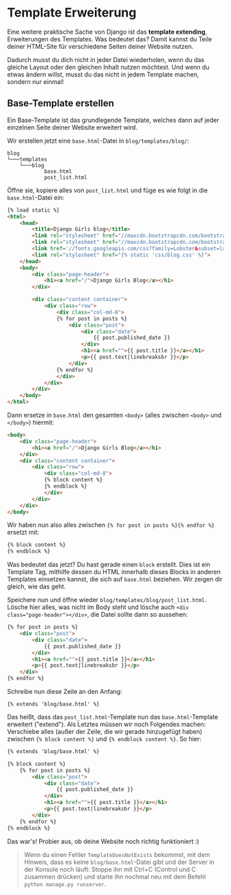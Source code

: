 # Template Erweiterung

Eine weitere praktische Sache von Django ist das **template extending**, Erweiterungen des Templates. Was bedeutet das? Damit kannst du Teile deiner HTML-Site für verschiedene Seiten deiner Website nutzen.

Dadurch musst du dich nicht in jeder Datei wiederholen, wenn du das gleiche Layout oder den gleichen Inhalt nutzen möchtest. Und wenn du etwas ändern willst, musst du das nicht in jedem Template machen, sondern nur einmal!

## Base-Template erstellen

Ein Base-Template ist das grundlegende Template, welches dann auf jeder einzelnen Seite deiner Website erweitert wird.

Wir erstellen jetzt eine `base.html`-Datei in `blog/templates/blog/`:

```
blog
└───templates
    └───blog
            base.html
            post_list.html
```

Öffne sie, kopiere alles von `post_list.html` und füge es wie folgt in die `base.html`-Datei ein:

```html
{% load static %}
<html>
    <head>
        <title>Django Girls blog</title>
        <link rel="stylesheet" href="//maxcdn.bootstrapcdn.com/bootstrap/3.2.0/css/bootstrap.min.css">
        <link rel="stylesheet" href="//maxcdn.bootstrapcdn.com/bootstrap/3.2.0/css/bootstrap-theme.min.css">
        <link href='//fonts.googleapis.com/css?family=Lobster&subset=latin,latin-ext' rel='stylesheet' type='text/css'>
        <link rel="stylesheet" href="{% static 'css/blog.css' %}">
    </head>
    <body>
        <div class="page-header">
            <h1><a href="/">Django Girls Blog</a></h1>
        </div>

        <div class="content container">
            <div class="row">
                <div class="col-md-8">
                {% for post in posts %}
                    <div class="post">
                        <div class="date">
                            {{ post.published_date }}
                        </div>
                        <h1><a href="">{{ post.title }}</a></h1>
                        <p>{{ post.text|linebreaksbr }}</p>
                    </div>
                {% endfor %}
                </div>
            </div>
        </div>
    </body>
</html>
```

Dann ersetze in `base.html` den gesamten `<body>` (alles zwischen `<body>` und `</body>`) hiermit:

```html
<body>
    <div class="page-header">
        <h1><a href="/">Django Girls Blog</a></h1>
    </div>
    <div class="content container">
        <div class="row">
            <div class="col-md-8">
            {% block content %}
            {% endblock %}
            </div>
        </div>
    </div>
</body>
```

Wir haben nun also alles zwischen `{% for post in posts %}{% endfor %}` ersetzt mit:

```html
{% block content %}
{% endblock %}
```

Was bedeutet das jetzt? Du hast gerade einen `block` erstellt. Dies ist ein Template Tag, mithilfe dessen du HTML innerhalb dieses Blocks in anderen Templates einsetzen kannst, die sich auf `base.html` beziehen. Wir zeigen dir gleich, wie das geht.

Speichere nun und öffne wieder `blog/templates/blog/post_list.html`. Lösche hier alles, was nicht im Body steht und lösche auch `<div class="page-header"></div>`, die Datei sollte dann so aussehen:

```html
{% for post in posts %}
    <div class="post">
        <div class="date">
            {{ post.published_date }}
        </div>
        <h1><a href="">{{ post.title }}</a></h1>
        <p>{{ post.text|linebreaksbr }}</p>
    </div>
{% endfor %}
```

Schreibe nun diese Zeile an den Anfang:

    {% extends 'blog/base.html' %}
    

Das heißt, dass das `post_list.html`-Template nun das `base.html`-Template erweitert ("extend"). Als Letztes müssen wir noch Folgendes machen: Verschiebe alles (außer der Zeile, die wir gerade hinzugefügt haben) zwischen `{% block content %}` und `{% endblock content %}`. So hier:

```html
{% extends 'blog/base.html' %}

{% block content %}
    {% for post in posts %}
        <div class="post">
            <div class="date">
                {{ post.published_date }}
            </div>
            <h1><a href="">{{ post.title }}</a></h1>
            <p>{{ post.text|linebreaksbr }}</p>
        </div>
    {% endfor %}
{% endblock %}
```

Das war's! Probier aus, ob deine Website noch richtig funktioniert :)

> Wenn du einen Fehler `TemplateDoesNotExists` bekommst, mit dem Hinweis, dass es keine `blog/base.html`-Datei gibt und der Server in der Konsole noch läuft: Stoppe ihn mit Ctrl+C (Control und C zusammen drücken) und starte ihn nochmal neu mit dem Befehl `python manage.py runserver`.
